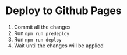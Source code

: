 # Deploy to Github Pages

1. Commit all the changes
2. Run `npm run predeploy`
3. Run `npm run deploy`
4. Wait until the changes will be applied